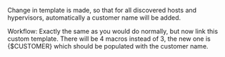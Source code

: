 Change in template is made, so that for all discovered hosts and hypervisors, automatically a customer name will be added.

Workflow:
Exactly the same as you would do normally, but now link this custom template. There will be 4 macros instead of 3, the new one is {$CUSTOMER} which should be populated with the customer name.
